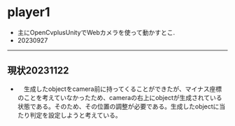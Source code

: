 # player1
- 主にOpenCvplusUnityでWebカメラを使って動かすとこ.
- 20230927
---
## 現状20231122
- 　生成したobjectをcamera前に持ってくることができたが、マイナス座標のことを考えていなかったため、cameraの右上にobjectが生成されている状態である。そのため、その位置の調整が必要である。生成したobjectに当たり判定を設定しようと考えている。
